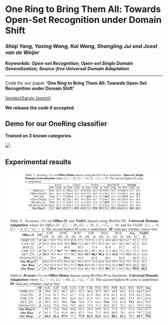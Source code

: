 # One Ring to Bring Them All: Towards Open-Set Recognition under Domain Shift 	

### _Shiqi Yang, Yaxing Wang, Kai Wang, Shangling Jui and Joost van de Weijer_

_**Keyworkds: Open-set Recognition; Open-set Single Domain Generalization; Source-free Universal Domain Adaptation**_

------------
Code for our paper **'One Ring to Bring Them All: Towards Open-Set Recognition under Domain Shift'** 

[[project]](https://sites.google.com/view/one-ring)[[arxiv (soon)]]()

**We release the code if accepted.**

## Demo for our **OneRing** classifier

**Trained on 3 known categories.**

![](./toy_CE_loss.gif)


## **Experimental results**

![](./result.png)
